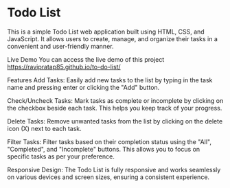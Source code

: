 

# Todo List #
This is a simple Todo List web application built using HTML, CSS, and JavaScript. It allows users to create, manage, and organize their tasks in a convenient and user-friendly manner.

Live Demo
You can access the live demo of this project https://ravipratap85.github.io/to-do-list/

Features
Add Tasks: Easily add new tasks to the list by typing in the task name and pressing enter or clicking the "Add" button.

Check/Uncheck Tasks: Mark tasks as complete or incomplete by clicking on the checkbox beside each task. This helps you keep track of your progress.

Delete Tasks: Remove unwanted tasks from the list by clicking on the delete icon (X) next to each task.

Filter Tasks: Filter tasks based on their completion status using the "All", "Completed", and "Incomplete" buttons. This allows you to focus on specific tasks as per your preference.

Responsive Design: The Todo List is fully responsive and works seamlessly on various devices and screen sizes, ensuring a consistent experience.

